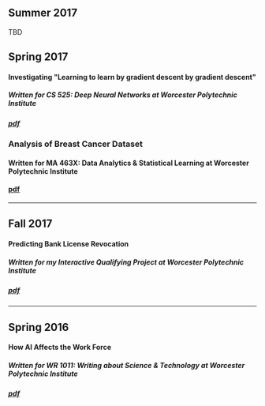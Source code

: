 <!--- ## Fall 2017: MQP, Inquiry Seminar Paper --->

## Summer 2017

TBD

## Spring 2017

#### Investigating "Learning to learn by gradient descent by gradient descent"
##### Written for CS 525: Deep Neural Networks at Worcester Polytechnic Institute
##### [pdf](Investigating_Learning_to_learn.pdf)  
### Analysis of Breast Cancer Dataset
#### Written for MA 463X: Data Analytics & Statistical Learning at Worcester Polytechnic Institute
#### [pdf](Analysis_of_Breast_Cancer_Dataset.pdf)


---


## Fall 2017

#### Predicting Bank License Revocation
##### Written for my Interactive Qualifying Project at Worcester Polytechnic Institute
##### [pdf](Predicting_Bank_License_Revocation.pdf)


---


## Spring 2016

#### How AI Affects the Work Force
##### Written for WR 1011: Writing about Science & Technology at Worcester Polytechnic Institute
##### [pdf](How_AI_Affects_Work_Force.pdf)

